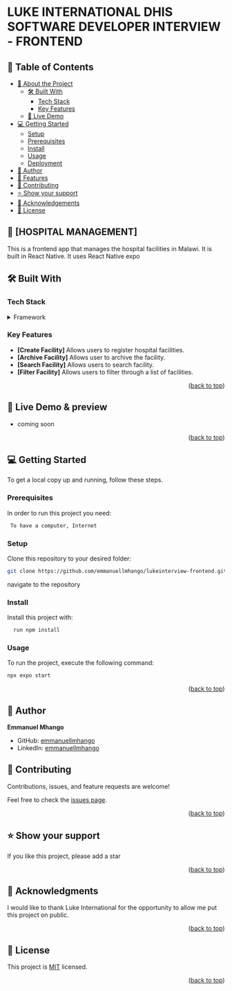 <a name="readme-top"></a>

<!-- TABLE OF CONTENTS -->

# LUKE INTERNATIONAL DHIS SOFTWARE DEVELOPER INTERVIEW - FRONTEND

## 📗 Table of Contents

- [📖 About the Project](#about-project)
  - [🛠 Built With](#built-with)
    - [Tech Stack](#tech-stack)
    - [Key Features](#key-features)
  - [🚀 Live Demo](#live-demo)
- [💻 Getting Started](#getting-started)
  - [Setup](#setup)
  - [Prerequisites](#prerequisites)
  - [Install](#install)
  - [Usage](#usage)
  - [Deployment](#deployment)
- [👥 Author](#author)
- [🔭 Features](#features)
- [🤝 Contributing](#contributing)
- [⭐️ Show your support](#support)
- [🙏 Acknowledgements](#acknowledgements)
- [📝 License](#license)

<!-- PROJECT DESCRIPTION -->

## 📖 [HOSPITAL MANAGEMENT] <a name="about-project"></a>

This is a frontend app that manages the hospital facilities in Malawi. It is built in React Native. It uses React Native expo

## 🛠 Built With <a name="built-with"></a>

### Tech Stack <a name="tech-stack"></a>

<details>
  <summary>Framework</summary>
  <ul>
   <li><a href="https://reactnative.dev/">React Native</a></li>
  </ul>
</details>

<!-- Features -->

### Key Features <a name="key-features"></a>

- **[Create Facility]** Allows users to register hospital facilities.
- **[Archive Facility]** Allows user to archive the facility.
- **[Search Facility]** Allows users to search facility.
- **[Filter Facility]** Allows users to filter through a list of facilities.

<p align="right">(<a href="#readme-top">back to top</a>)</p>

<!-- LIVE DEMO -->

## 🚀 Live Demo & preview <a name="live-demo"></a>

- coming soon

<p align="right">(<a href="#readme-top">back to top</a>)</p>

<!-- GETTING STARTED -->

## 💻 Getting Started <a name="getting-started"></a>

To get a local copy up and running, follow these steps.

### Prerequisites

In order to run this project you need:

```sh
 To have a computer, Internet
```

### Setup

Clone this repository to your desired folder:

```sh
git clone https://github.com/emmanuellmhango/lukeinterview-frontend.git
```

navigate to the repository

### Install

Install this project with:

```sh
  run npm install
```

### Usage

To run the project, execute the following command:

```sh
npx expo start
```

<p align="right">(<a href="#readme-top">back to top</a>)</p>

<!-- AUTHOR -->

## 👥 Author <a name="author"></a>

<b> Emmanuel Mhango</b>

- GitHub: [emmanuellmhango](https://github.com/emmanuellmhango)
- LinkedIn: [emmanuellmhango](https://www.linkedin.com/in/emmanuellmhango)

<!-- CONTRIBUTING -->

## 🤝 Contributing <a name="contributing"></a>

Contributions, issues, and feature requests are welcome!

Feel free to check the [issues page](../../issues/).

<p align="right">(<a href="#readme-top">back to top</a>)</p>

<!-- SUPPORT -->

## ⭐️ Show your support <a name="support"></a>

If you like this project, please add a star

<p align="right">(<a href="#readme-top">back to top</a>)</p>

<!-- ACKNOWLEDGEMENTS -->

## 🙏 Acknowledgments <a name="acknowledgements"></a>

I would like to thank Luke International for the opportunity to allow me put this project on public.

<p align="right">(<a href="#readme-top">back to top</a>)</p>

<!-- LICENSE -->

## 📝 License <a name="license"></a>

This project is [MIT](./LICENSE) licensed.

<p align="right">(<a href="#readme-top">back to top</a>)</p>
